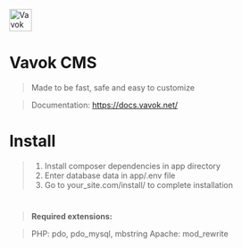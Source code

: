 
<a href="https://vavok.net"><img src="https://www.vavok.net/themes/vavok3/images/logo.png" height="40" alt="Vavok logo" /></a>

# Vavok CMS
> Made to be fast, safe and easy to customize

> Documentation: https://docs.vavok.net/

# Install
> 1. Install composer dependencies in app directory
> 2. Enter database data in app/.env file 
> 3. Go to your_site.com/install/ to complete installation

>

#

> <strong>Required extensions:</strong>

> PHP: pdo, pdo_mysql, mbstring
> Apache: mod_rewrite
